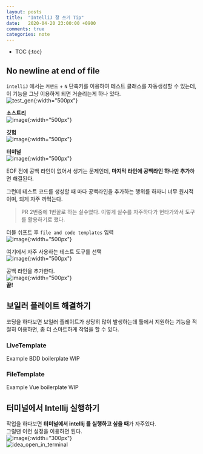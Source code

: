 ```yaml
---
layout: posts
title:  "IntelliJ 잘 쓰기 Tip"
date:   2020-04-20 23:00:00 +0900
comments: true
categories: note
---
```


* TOC
{:toc}

## No newline at end of file
`intelliJ` 에서는 `커맨드` + `N` 단축키를 이용하여 테스트 클래스를 자동생성할 수 있는데, 이 기능을 그냥 이용하게 되면 거슬리는게 하나 있다.  
![test_gen](https://user-images.githubusercontent.com/25237661/79998744-0b9ed000-84f6-11ea-845c-b0e5f621453b.gif){:width="500px"}   

**소스트리**  
![image](https://user-images.githubusercontent.com/25237661/80000609-4f92d480-84f8-11ea-81b9-685007f3347f.png){:width="500px"}  

**깃헙**  
![image](https://user-images.githubusercontent.com/25237661/80001543-73a2e580-84f9-11ea-9614-1f321e55f53a.png){:width="500px"}  

**터미널**  
![image](https://user-images.githubusercontent.com/25237661/79999509-f37b8080-84f6-11ea-9b31-2604fd811578.png){:width="500px"}  

EOF 전에 공백 라인이 없어서 생기는 문제인데, **마지막 라인에 공백라인 하나만 추가**하면 해결된다.

그런데 테스트 코드를 생성할 때 마다 공백라인을 추가하는 행위를 하자니 너무 원시적이며, 되게 자주 까먹는다.
> PR 2번중에 1번꼴로 하는 실수였다.
이렇게 실수를 자주하다가 현타가와서 도구를 활용하기로 했다.

더블 쉬프트 후 `file and code templates` 입력  
![image](https://user-images.githubusercontent.com/25237661/80002548-bfa25a00-84fa-11ea-866a-9af093ce17d1.png){:width="500px"}  

여기에서 자주 사용하는 테스트 도구를 선택  
![image](https://user-images.githubusercontent.com/25237661/80002583-caf58580-84fa-11ea-8bc9-5889d91a3471.png){:width="500px"}  

공백 라인을 추가한다.  
![image](https://user-images.githubusercontent.com/25237661/80002993-596a0700-84fb-11ea-9173-b05e93c795cf.png){:width="500px"}  
**끝!**

## 보일러 플레이트 해결하기
코딩을 하다보면 보일러 플레이트가 상당히 많이 발생하는데 툴에서 지원하는 기능을 적절히 이용하면, 좀 더 스마트하게 작업을 할 수 있다.

### LiveTemplate
Example BDD boilerplate
WIP

### FileTemplate
Example Vue boilerplate
WIP


## 터미널에서 Intellij 실행하기
작업을 하다보면 **터미널에서 intellij 를 실행하고 싶을 때**가 자주있다.  
그럴땐 이런 설정을 이용하면 된다.  
![image](https://user-images.githubusercontent.com/25237661/79994673-3d616800-84f1-11ea-9bc7-60151edc62ee.png){:width="300px"}  
![idea_open_in_terminal](https://user-images.githubusercontent.com/25237661/79996611-9c27e100-84f3-11ea-81c2-c80c3b7c8152.gif)

